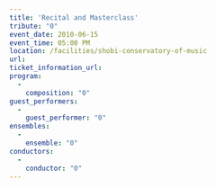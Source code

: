 ```yaml
---
title: 'Recital and Masterclass'
tribute: "0"
event_date: 2010-06-15
event_time: 05:00 PM
location: /facilities/shobi-conservatory-of-music
url: 
ticket_information_url: 
program: 
  -
    composition: "0"
guest_performers: 
  -
    guest_performer: "0"
ensembles: 
  -
    ensemble: "0"
conductors: 
  -
    conductor: "0"
---
```


